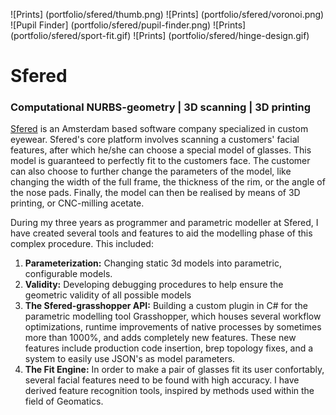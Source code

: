 <!-- images to process -->
![Prints] (portfolio/sfered/thumb.png)
![Prints] (portfolio/sfered/voronoi.png)
![Pupil Finder] (portfolio/sfered/pupil-finder.png)
![Prints] (portfolio/sfered/sport-fit.gif)
![Prints] (portfolio/sfered/hinge-design.gif)

<!-- title -->
# Sfered

<!-- subtitle -->
### Computational NURBS-geometry | 3D scanning | 3D printing

<!-- body -->
[Sfered][1] is an Amsterdam based software company specialized in custom eyewear.
Sfered's core platform involves scanning a customers' facial features, after which he/she can choose a special model of glasses.
This model is guaranteed to perfectly fit to the customers face. The customer can also choose to further change the parameters of the model, like changing the width of the full frame, the thickness of the rim, or the angle of the nose pads. Finally, the model can then be realised by means of 3D printing, or CNC-milling acetate.

During my three years as programmer and parametric modeller at Sfered, I have created several tools and features to aid the modelling phase of this complex procedure. This included:

1. **Parameterization:** Changing static 3d models into parametric, configurable models.
2. **Validity:** Developing debugging procedures to help ensure the geometric validity of all possible models
3. **The Sfered-grasshopper API:** Building a custom plugin in C# for the parametric modelling tool Grasshopper, which houses several workflow optimizations, runtime improvements of native processes by sometimes more than 1000%, and adds completely new features. These new features include production code insertion, brep topology fixes, and a system to easily use JSON's as model parameters.
4. **The Fit Engine:** In order to make a pair of glasses fit its user confortably, several facial features need to be found with high accuracy. I have derived feature recognition tools, inspired by methods used within the field of Geomatics.

<!-- links -->
[1]: <http://sfered.nl/> "Go to Sfered."
